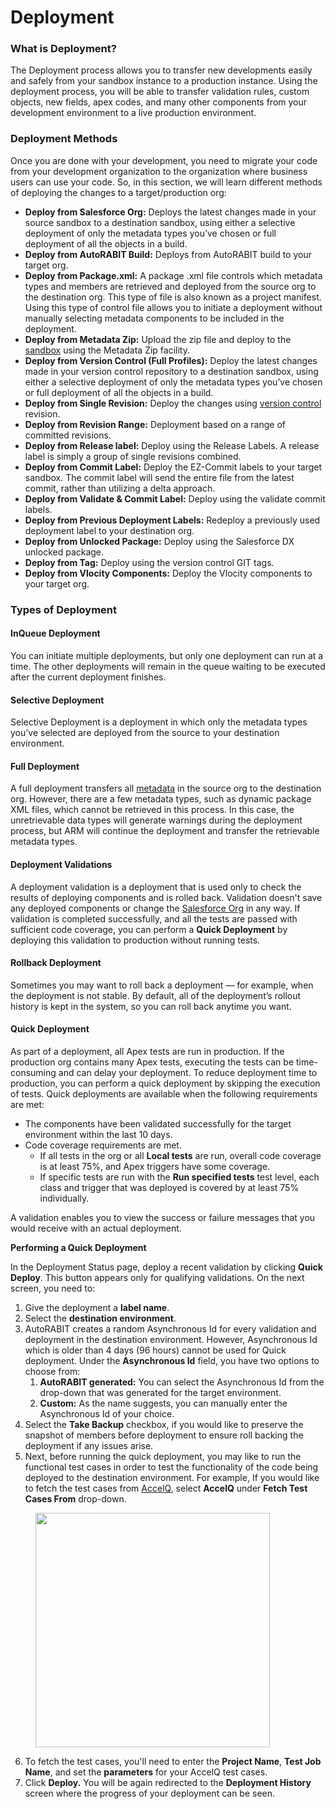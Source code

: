 # Deployment

### What is Deployment? <a href="#what-is-deployment" id="what-is-deployment"></a>

The Deployment process allows you to transfer new developments easily and safely from your sandbox instance to a production instance. Using the deployment process, you will be able to transfer validation rules, custom objects, new fields, apex codes, and many other components from your development environment to a live production environment.

### Deployment Methods <a href="#deployment-methods" id="deployment-methods"></a>

Once you are done with your development, you need to migrate your code from your development organization to the organization where business users can use your code. So, in this section, we will learn different methods of deploying the changes to a target/production org:

* **Deploy from Salesforce Org:** Deploys the latest changes made in your source sandbox to a destination sandbox, using either a selective deployment of only the metadata types you’ve chosen or full deployment of all the objects in a build.
* **Deploy from AutoRABIT Build:** Deploys from AutoRABIT build to your target org.
* **Deploy from Package.xml:** A package .xml file controls which metadata types and members are retrieved and deployed from the source org to the destination org. This type of file is also known as a project manifest. Using this type of control file allows you to initiate a deployment without manually selecting metadata components to be included in the deployment.
* **Deploy from Metadata Zip:** Upload the zip file and deploy to the [sandbox](https://www.autorabit.com/blog/the-impact-of-automation-in-salesforce-sandbox-management/) using the Metadata Zip facility.
* **Deploy from Version Control (Full Profiles):** Deploy the latest changes made in your version control repository to a destination sandbox, using either a selective deployment of only the metadata types you’ve chosen or full deployment of all the objects in a build.
* **Deploy from Single Revision:** Deploy the changes using [version control](https://www.autorabit.com/blog/8-benefits-of-version-control-in-salesforce-development/) revision.
* **Deploy from Revision Range:** Deployment based on a range of committed revisions.
* **Deploy from Release label:** Deploy using the Release Labels. A release label is simply a group of single revisions combined.
* **Deploy from Commit Label:** Deploy the EZ-Commit labels to your target sandbox. The commit label will send the entire file from the latest commit, rather than utilizing a delta approach.
* **Deploy from Validate & Commit Label:** Deploy using the validate commit labels.
* **Deploy from Previous Deployment Labels:** Redeploy a previously used deployment label to your destination org.
* **Deploy from Unlocked Package:** Deploy using the Salesforce DX unlocked package.
* **Deploy from Tag:** Deploy using the version control GIT tags.
* **Deploy from Vlocity Components:** Deploy the Vlocity components to your target org.

### Types of Deployment <a href="#types-of-deployment" id="types-of-deployment"></a>

#### InQueue Deployment <a href="#inqueue-deployment" id="inqueue-deployment"></a>

You can initiate multiple deployments, but only one deployment can run at a time. The other deployments will remain in the queue waiting to be executed after the current deployment finishes.

#### Selective Deployment <a href="#selective-deployment" id="selective-deployment"></a>

Selective Deployment is a deployment in which only the metadata types you’ve selected are deployed from the source to your destination environment.

#### Full Deployment <a href="#full-deployment" id="full-deployment"></a>

A full deployment transfers all [metadata](https://www.autorabit.com/blog/the-role-of-metadata-in-devops-for-salesforce/) in the source org to the destination org. However, there are a few metadata types, such as dynamic package XML files, which cannot be retrieved in this process. In this case, the unretrievable data types will generate warnings during the deployment process, but ARM will continue the deployment and transfer the retrievable metadata types.

#### Deployment Validations <a href="#deployment-validations" id="deployment-validations"></a>

A deployment validation is a deployment that is used only to check the results of deploying components and is rolled back. Validation doesn't save any deployed components or change the [Salesforce Org](../../getting-started/salesforce-org-management.md) in any way. If validation is completed successfully, and all the tests are passed with sufficient code coverage, you can perform a **Quick Deployment** by deploying this validation to production without running tests.

#### Rollback Deployment <a href="#rollback-deployment" id="rollback-deployment"></a>

Sometimes you may want to roll back a deployment — for example, when the deployment is not stable. By default, all of the deployment’s rollout history is kept in the system, so you can roll back anytime you want.

#### Quick Deployment <a href="#quick-deployment" id="quick-deployment"></a>

As part of a deployment, all Apex tests are run in production. If the production org contains many Apex tests, executing the tests can be time-consuming and can delay your deployment. To reduce deployment time to production, you can perform a quick deployment by skipping the execution of tests. Quick deployments are available when the following requirements are met:

* The components have been validated successfully for the target environment within the last 10 days.
* Code coverage requirements are met.
  * If all tests in the org or all **Local tests** are run, overall code coverage is at least 75%, and Apex triggers have some coverage.
  * If specific tests are run with the **Run specified tests** test level, each class and trigger that was deployed is covered by at least 75% individually.

A validation enables you to view the success or failure messages that you would receive with an actual deployment.

**Performing a Quick Deployment**

In the Deployment Status page, deploy a recent validation by clicking **Quick Deploy**. This button appears only for qualifying validations. On the next screen, you need to:

1. Give the deployment a **label name**.
2. Select the **destination environment**.
3. AutoRABIT creates a random Asynchronous Id for every validation and deployment in the destination environment. However, Asynchronous Id which is older than 4 days (96 hours) cannot be used for Quick deployment. Under the **Asynchronous Id** field, you have two options to choose from:
   1. **AutoRABIT generated:** You can select the Asynchronous Id from the drop-down that was generated for the target environment.
   2. **Custom:** As the name suggests, you can manually enter the Asynchronous Id of your choice.
4. Select the **Take Backup** checkbox, if you would like to preserve the snapshot of members before deployment to ensure roll backing the deployment if any issues arise.
5. Next, before running the quick deployment, you may like to run the functional test cases in order to test the functionality of the code being deployed to the destination environment. For example, If you would like to fetch the test cases from [AccelQ](https://www.autorabit.com/blog/autorabit-and-accelq-partner-to-achieve-a-complete-continuous-delivery-solution/), select **AccelQ** under **Fetch Test Cases From** drop-down.

<figure><img src="https://cdn.document360.io/8711f4e7-c040-4616-aac9-d947f87e4619/Images/Documentation/drexHowtoperformQuickDeploymentcustom7.png" alt="" width="375"><figcaption></figcaption></figure>

6. To fetch the test cases, you'll need to enter the **Project Name**, **Test Job Name**, and set the **parameters** for your AccelQ test cases.
7. Click **Deploy.** You will be again redirected to the **Deployment History** screen where the progress of your deployment can be seen.
